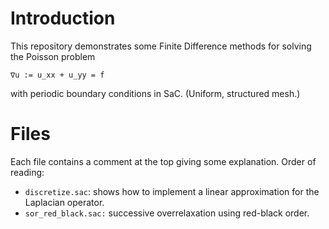 # Introduction

This repository demonstrates some Finite Difference methods for solving the Poisson problem

```
∇u := u_xx + u_yy = f
```

with periodic boundary conditions in SaC. (Uniform, structured mesh.)

# Files

Each file contains a comment at the top giving some explanation. 
Order of reading:

* `discretize.sac`: shows how to implement a linear approximation for the Laplacian operator.
* `sor_red_black.sac:` successive overrelaxation using red-black order.

